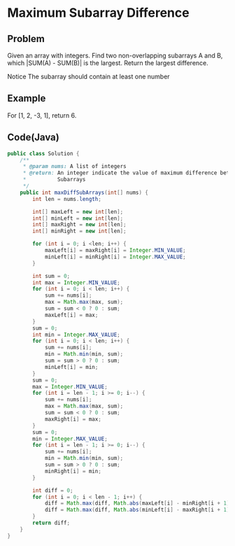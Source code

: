 Maximum Subarray Difference
===

## Problem

Given an array with integers.
Find two non-overlapping subarrays A and B, which |SUM(A) - SUM(B)| is the largest.
Return the largest difference.

 Notice
The subarray should contain at least one number



## Example

For [1, 2, -3, 1], return 6.

Code(Java)
----------

```java
public class Solution {
    /**
     * @param nums: A list of integers
     * @return: An integer indicate the value of maximum difference between two
     *          Subarrays
     */
    public int maxDiffSubArrays(int[] nums) {
        int len = nums.length;

        int[] maxLeft = new int[len];
        int[] minLeft = new int[len];
        int[] maxRight = new int[len];
        int[] minRight = new int[len];

        for (int i = 0; i <len; i++) {
            maxLeft[i] = maxRight[i] = Integer.MIN_VALUE;
            minLeft[i] = minRight[i] = Integer.MAX_VALUE;
        }

        int sum = 0;
        int max = Integer.MIN_VALUE;
        for (int i = 0; i < len; i++) {
            sum += nums[i];
            max = Math.max(max, sum);
            sum = sum < 0 ? 0 : sum;
            maxLeft[i] = max;
        }
        sum = 0;
        int min = Integer.MAX_VALUE;
        for (int i = 0; i < len; i++) {
            sum += nums[i];
            min = Math.min(min, sum);
            sum = sum > 0 ? 0 : sum;
            minLeft[i] = min;
        }
        sum = 0;
        max = Integer.MIN_VALUE;
        for (int i = len - 1; i >= 0; i--) {
            sum += nums[i];
            max = Math.max(max, sum);
            sum = sum < 0 ? 0 : sum;
            maxRight[i] = max;
        }
        sum = 0;
        min = Integer.MAX_VALUE;
        for (int i = len - 1; i >= 0; i--) {
            sum += nums[i];
            min = Math.min(min, sum);
            sum = sum > 0 ? 0 : sum;
            minRight[i] = min;
        }

        int diff = 0;
        for (int i = 0; i < len - 1; i++) {
            diff = Math.max(diff, Math.abs(maxLeft[i] - minRight[i + 1]));
            diff = Math.max(diff, Math.abs(minLeft[i] - maxRight[i + 1]));
        }
        return diff;
    }
}


```